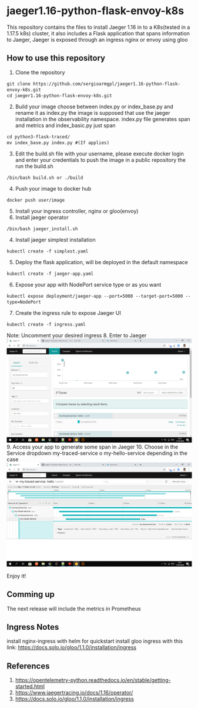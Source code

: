 # jaeger1.16-python-flask-envoy-k8s
This repository contains the files to install Jaeger 1.16 in to a K8s(tested in a 1.17.5 k8s) cluster, it also includes a Flask application that spans information to Jaeger, Jaeger is exposed through an ingress nginx or envoy using gloo
## How to use this repository
1. Clone the repository
```
git clone https://github.com/sergioarmgpl/jaeger1.16-python-flask-envoy-k8s.git
cd jaeger1.16-python-flask-envoy-k8s.git
```
2. Build your image choose between index.py or index_base.py and rename it as index.py
the image is supposed that use the jaeger installation in the observability namespace.  index.py file generates span and metrics and index_basic.py just span
```
cd python3-flask-traced/
mv index_base.py index.py #(If applies)
```
3. Edit the build.sh file with your username, please execute docker login and enter your credentials to push the image in a public repository the run the build.sh
```
/bin/bash build.sh or ./build
```
4. Push your image to docker hub
```
docker push user/image
```
5. Install your ingress controller, nginx or gloo(envoy)
6. Install jaeger operator
```
/bin/bash jaeger_install.sh
```
4. Install jaeger simplest installation
```
kubectl create -f simplest.yaml
```
5. Deploy the flask application, will be deployed in the default namespace
```
kubectl create -f jaeger-app.yaml
```
6. Expose your app with NodePort service type or as you want
```
kubectl expose deployment/jaeger-app --port=5000 --target-port=5000 --type=NodePort
```
7. Create the ingress rule to expose Jaeger UI
```
kubectl create -f ingress.yaml
```
Note: Uncomment your desired ingress
8. Enter to Jaeger
![Alt text](images/jaeger1.png?raw=true "Exec")
9. Access your app to generate some span in Jaeger
10. Choose in the Service dropdown my-traced-service o my-hello-service depending in the case
![Alt text](images/jaeger2.png?raw=true "Exec")

Enjoy it!
## Comming up
The next release will include the metrics in Prometheus

## Ingress Notes
install nginx-ingress with helm for quickstart
install gloo ingress with this link: https://docs.solo.io/gloo/1.1.0/installation/ingress

## References
1. https://opentelemetry-python.readthedocs.io/en/stable/getting-started.html
2. https://www.jaegertracing.io/docs/1.16/operator/
3. https://docs.solo.io/gloo/1.1.0/installation/ingress
